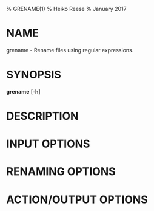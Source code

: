 % GRENAME(1)
% Heiko Reese
% January 2017

# NAME

grename - Rename files using regular expressions.

# SYNOPSIS

**grename** [**-h**]

# DESCRIPTION

# INPUT OPTIONS

# RENAMING OPTIONS

# ACTION/OUTPUT OPTIONS
